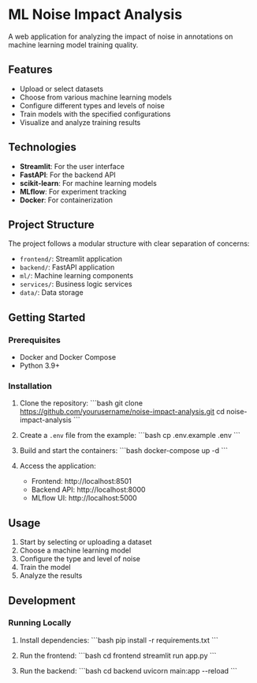 # ML Noise Impact Analysis

A web application for analyzing the impact of noise in annotations on machine learning model training quality.

## Features

- Upload or select datasets
- Choose from various machine learning models
- Configure different types and levels of noise
- Train models with the specified configurations
- Visualize and analyze training results

## Technologies

- **Streamlit**: For the user interface
- **FastAPI**: For the backend API
- **scikit-learn**: For machine learning models
- **MLflow**: For experiment tracking
- **Docker**: For containerization

## Project Structure

The project follows a modular structure with clear separation of concerns:

- `frontend/`: Streamlit application
- `backend/`: FastAPI application
- `ml/`: Machine learning components
- `services/`: Business logic services
- `data/`: Data storage

## Getting Started

### Prerequisites

- Docker and Docker Compose
- Python 3.9+

### Installation

1. Clone the repository:
   \`\`\`bash
   git clone https://github.com/yourusername/noise-impact-analysis.git
   cd noise-impact-analysis
   \`\`\`

2. Create a `.env` file from the example:
   \`\`\`bash
   cp .env.example .env
   \`\`\`

3. Build and start the containers:
   \`\`\`bash
   docker-compose up -d
   \`\`\`

4. Access the application:
   - Frontend: http://localhost:8501
   - Backend API: http://localhost:8000
   - MLflow UI: http://localhost:5000

## Usage

1. Start by selecting or uploading a dataset
2. Choose a machine learning model
3. Configure the type and level of noise
4. Train the model
5. Analyze the results

## Development

### Running Locally

1. Install dependencies:
   \`\`\`bash
   pip install -r requirements.txt
   \`\`\`

2. Run the frontend:
   \`\`\`bash
   cd frontend
   streamlit run app.py
   \`\`\`

3. Run the backend:
   \`\`\`bash
   cd backend
   uvicorn main:app --reload
   \`\`\`
